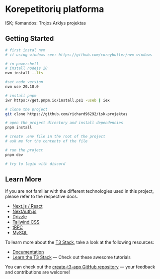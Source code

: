# Korepetitorių platforma

ISK; Komandos: Trojos Arklys projektas

## Getting Started

```bash
# first instal nvm
# if using windows see: https://github.com/coreybutler/nvm-windows

# in powershell
# install nodejs 20
nvm install --lts

#set node version
nvm use 20.10.0

# install pnpm
iwr https://get.pnpm.io/install.ps1 -useb | iex

# clone the project
git clone https://github.com/richard96292/isk-projektas

# open the project directory and install dependencies
pnpm install

# create .env file in the root of the project
# ask me for the contents of the file

# run the project
pnpm dev

# try to login with discord
```

## Learn More

If you are not familiar with the different technologies used in this project, please refer to the respective docs.

- [Next.js / React](https://nextjs.org)
- [NextAuth.js](https://next-auth.js.org)
- [Drizzle](https://orm.drizzle.team/)
- [Tailwind CSS](https://tailwindcss.com)
- [tRPC](https://trpc.io)
- [MySQL](https://www.mysql.com/)

To learn more about the [T3 Stack](https://create.t3.gg/), take a look at the following resources:

- [Documentation](https://create.t3.gg/)
- [Learn the T3 Stack](https://create.t3.gg/en/faq#what-learning-resources-are-currently-available) — Check out these awesome tutorials

You can check out the [create-t3-app GitHub repository](https://github.com/t3-oss/create-t3-app) — your feedback and contributions are welcome!
